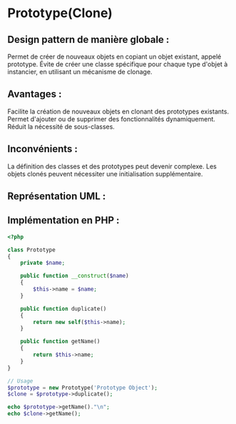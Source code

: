 # Prototype(Clone)

## Design pattern de manière globale :
Permet de créer de nouveaux objets en copiant un objet existant, appelé prototype. 
Évite de créer une classe spécifique pour chaque type d'objet à instancier, en utilisant un mécanisme de clonage.

## Avantages :
Facilite la création de nouveaux objets en clonant des prototypes existants.
Permet d'ajouter ou de supprimer des fonctionnalités dynamiquement.
Réduit la nécessité de sous-classes.

## Inconvénients : 
La définition des classes et des prototypes peut devenir complexe.
Les objets clonés peuvent nécessiter une initialisation supplémentaire.

## Représentation UML : 

## Implémentation en PHP :
``` php
<?php

class Prototype
{
    private $name;

    public function __construct($name)
    {
        $this->name = $name;
    }

    public function duplicate()
    {
        return new self($this->name);
    }

    public function getName()
    {
        return $this->name;
    }
}

// Usage
$prototype = new Prototype('Prototype Object');
$clone = $prototype->duplicate();

echo $prototype->getName()."\n";
echo $clone->getName(); 
```
